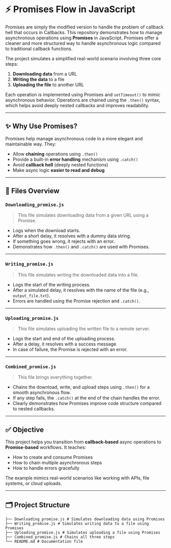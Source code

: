 # ⚡ Promises Flow in JavaScript

Promises are simply the modified version to handle the problem of callback hell that occurs in Callbacks.
This repository demonstrates how to manage asynchronous operations using **Promises** in JavaScript. Promises offer a cleaner and more structured way to handle asynchronous logic compared to traditional callback functions.

The project simulates a simplified real-world scenario involving three core steps:

1. **Downloading data** from a URL  
2. **Writing the data** to a file  
3. **Uploading the file** to another URL  

Each operation is implemented using Promises and `setTimeout()` to mimic asynchronous behavior. Operations are chained using the `.then()` syntax, which helps avoid deeply nested callbacks and improves readability.

---

## ✨ Why Use Promises?

Promises help manage asynchronous code in a more elegant and maintainable way. They:

- Allow **chaining** operations using `.then()`  
- Provide a built-in **error handling** mechanism using `.catch()`  
- Avoid **callback hell** (deeply nested functions)  
- Make async logic **easier to read and debug**

---

## 📁 Files Overview

### `Downloading_promise.js`
> This file simulates downloading data from a given URL using a Promise.

- Logs when the download starts.
- After a short delay, it resolves with a dummy data string.
- If something goes wrong, it rejects with an error.
- Demonstrates how `.then()` and `.catch()` are used with Promises.

---

### `Writing_promise.js`
> This file simulates writing the downloaded data into a file.

- Logs the start of the writing process.
- After a simulated delay, it resolves with the name of the file (e.g., `output_file.txt`).
- Errors are handled using the Promise rejection and `.catch()`.

---

### `Uploading_promise.js`
> This file simulates uploading the written file to a remote server.

- Logs the start and end of the uploading process.
- After a delay, it resolves with a success message.
- In case of failure, the Promise is rejected with an error.

---

### `Combined_promise.js`
> This file brings everything together.

- Chains the download, write, and upload steps using `.then()` for a smooth asynchronous flow.
- If any step fails, the `.catch()` at the end of the chain handles the error.
- Clearly demonstrates how Promises improve code structure compared to nested callbacks.

---

## ✅ Objective

This project helps you transition from **callback-based** async operations to **Promise-based** workflows. It teaches:

- How to create and consume Promises
- How to chain multiple asynchronous steps
- How to handle errors gracefully

The example mimics real-world scenarios like working with APIs, file systems, or cloud uploads.

---

## 🗂️ Project Structure

```plaintext
├── Downloading_promise.js # Simulates downloading data using Promises
├── Writing_promise.js # Simulates writing data to a file using Promises
├── Uploading_promise.js # Simulates uploading a file using Promises
├── Combined_promise.js # Chains all three steps 
└── README.md # Documentation file 

